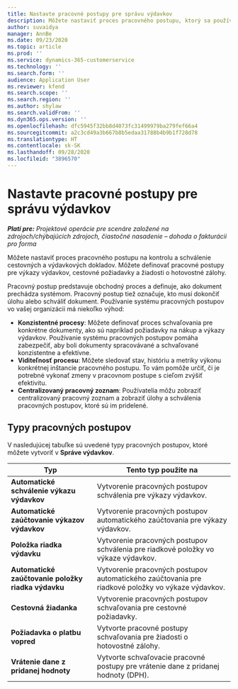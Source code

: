 ```yaml
---
title: Nastavte pracovné postupy pre správu výdavkov
description: Môžete nastaviť proces pracovného postupu, ktorý sa používa na kontrolu a schválenie cestovných a výdavkových dokladov.
author: suvaidya
manager: AnnBe
ms.date: 09/23/2020
ms.topic: article
ms.prod: ''
ms.service: dynamics-365-customerservice
ms.technology: ''
ms.search.form: ''
audience: Application User
ms.reviewer: kfend
ms.search.scope: ''
ms.search.region: ''
ms.author: shylaw
ms.search.validFrom: ''
ms.dyn365.ops.version: ''
ms.openlocfilehash: dfc5945f32bb8d4073fc31499979ba279fef66a4
ms.sourcegitcommit: a2c3cd49a3b667b8b5edaa31788b4b9b1f728d78
ms.translationtype: HT
ms.contentlocale: sk-SK
ms.lasthandoff: 09/28/2020
ms.locfileid: "3896570"
---
```

# <a name="set-up-workflows-for-expense-management"></a>Nastavte pracovné postupy pre správu výdavkov

_**Platí pre:** Projektové operácie pre scenáre založené na zdrojoch/chýbajúcich zdrojoch, čiastočné nasadenie – dohoda o fakturácii pro forma_

Môžete nastaviť proces pracovného postupu na kontrolu a schválenie cestovných a výdavkových dokladov. Môžete definovať pracovné postupy pre výkazy výdavkov, cestovné požiadavky a žiadosti o hotovostné zálohy.

Pracovný postup predstavuje obchodný proces a definuje, ako dokument prechádza systémom. Pracovný postup tiež označuje, kto musí dokončiť úlohu alebo schváliť dokument. Používanie systému pracovných postupov vo vašej organizácii má niekoľko výhod:

- **Konzistentné procesy**: Môžete definovať proces schvaľovania pre konkrétne dokumenty, ako sú napríklad požiadavky na nákup a výkazy výdavkov. Používanie systému pracovných postupov pomáha zabezpečiť, aby boli dokumenty spracovávané a schvaľované konzistentne a efektívne.
- **Viditeľnosť procesu**: Môžete sledovať stav, históriu a metriky výkonu konkrétnej inštancie pracovného postupu. To vám pomôže určiť, či je potrebné vykonať zmeny v pracovnom postupe s cieľom zvýšiť efektivitu.
- **Centralizovaný pracovný zoznam**: Používatelia môžu zobraziť centralizovaný pracovný zoznam a zobraziť úlohy a schválenia pracovných postupov, ktoré sú im pridelené. 

## <a name="workflow-types"></a>Typy pracovných postupov

V nasledujúcej tabuľke sú uvedené typy pracovných postupov, ktoré môžete vytvoriť v **Správe výdavkov**.


|              <strong>Typ</strong>              |                   <strong>Tento typ použite na</strong>                   |
|-------------------------------------------------|-----------------------------------------------------------------------|
|   <strong>Automatické schválenie výkazu výdavkov</strong> |            Vytvorenie pracovných postupov schválenia pre výkazy výdavkov.             |
|  <strong>Automatické zaúčtovanie výkazov výdavkov</strong>   |        Vytvorenie pracovných postupov automatického zaúčtovania pre výkazy výdavkov.        |
|       <strong>Položka riadka výdavku</strong>        |     Vytvorenie pracovných postupov schválenia pre riadkové položky vo výkaze výdavkov.      |
| <strong>Automatické zaúčtovanie položky riadka výdavku</strong> | Vytvorenie pracovných postupov automatického zaúčtovania pre riadkové položky vo výkaze výdavkov. |
|       <strong>Cestovná žiadanka</strong>       |          Vytvorenie pracovných postupov schvaľovania pre cestovné požiadavky.           |
|      <strong>Požiadavka o platbu vopred</strong>      |         Vytvorte pracovné postupy schvaľovania pre žiadosti o hotovostné zálohy.          |
|        <strong>Vrátenie dane z pridanej hodnoty</strong>        | Vytvorte schvaľovacie pracovné postupy pre vrátenie dane z pridanej hodnoty (DPH).  |
